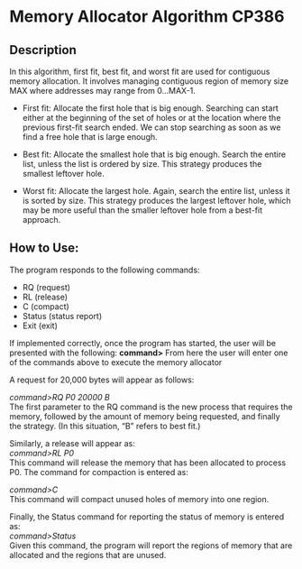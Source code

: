 # Memory Allocator Algorithm CP386
## Description
In this algorithm, first fit, best fit, and worst fit are used for contiguous memory allocation. It involves managing contiguous region of memory size MAX where addresses may range from 0...MAX-1. 
- First fit: Allocate the first hole that is big enough. Searching can start either at the beginning of the set of holes or at the location where the previous first-fit search ended. We can stop searching as soon as we find a free hole that is large enough.

- Best fit: Allocate the smallest hole that is big enough. Search the entire list, unless the list is ordered by size. This strategy produces the smallest leftover hole.

- Worst fit: Allocate the largest hole. Again, search the entire list, unless it is sorted by size. This strategy produces the largest leftover hole, which may be more useful than the smaller leftover hole from a best-fit approach.

## How to Use:
The program responds to the following commands:
- RQ (request)
- RL (release) 
- C (compact)
- Status (status report)
- Exit (exit)

If implemented correctly, once the program has started, the user will be presented with the following:
**command>**
From here the user will enter one of the commands above to execute the memory allocator

A request for 20,000 bytes will appear as follows:

*command>RQ P0 20000 B*    
The first parameter to the RQ command is the new process that requires the memory, followed by the amount of memory being requested, and finally the strategy. (In this situation, “B” refers to best fit.) 

Similarly, a release will appear as:  
*command>RL P0*   
This command will release the memory that has been allocated to process P0. The command for compaction is entered as:

*command>C*  
This command will compact unused holes of memory into one region.

Finally, the Status command for reporting the status of memory is entered as:  
*command>Status*  
Given this command, the program will report the regions of memory that are allocated and the regions that are unused. 
